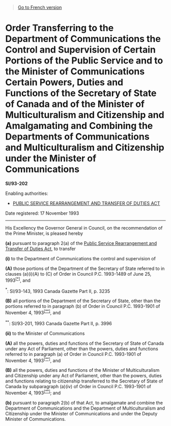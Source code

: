 > [Go to French version](/fr/Règlements/Textes%20réglementaires/93/202.md)

# Order Transferring to the Department of Communications the Control and Supervision of Certain Portions of the Public Service and to the Minister of Communications Certain Powers, Duties and Functions of the Secretary of State of Canada and of the Minister of Multiculturalism and Citizenship and Amalgamating and Combining the Departments of Communications and Multiculturalism and Citizenship under the Minister of Communications

**SI/93-202**

Enabling authorities: 
- [PUBLIC SERVICE REARRANGEMENT AND TRANSFER OF DUTIES ACT](/en/Acts/Revised%20Statutes%20of%20Canada/P/P-34.md)

Date registered: 17 November 1993

----------

His Excellency the Governor General in Council, on the recommendation of the Prime Minister, is pleased hereby

**(a)** pursuant to paragraph 2(a) of the [Public Service Rearrangement and Transfer of Duties Act](/en/Acts/Revised%20Statutes%20of%20Canada/P/P-34.md), to transfer

**(i)** to the Department of Communications the control and supervision of

**(A)** those portions of the Department of the Secretary of State referred to in clauses (a)(i)(A) to (C) of Order in Council P.C. 1993-1489 of June 25, 1993<sup><a href='#fn_SI-93-202_e_hq_6534'>[*]</a></sup>, and

<a name='fn_SI-93-202_e_hq_6534'><sup>*</sup></a>: SI/93-143, 1993 Canada Gazette Part II, p. 3235<br />



**(B)** all portions of the Department of the Secretary of State, other than the portions referred to in paragraph (b) of Order in Council P.C. 1993-1901 of November 4, 1993<sup><a href='#fn_SI-93-202_e_hq_6535'>[**]</a></sup>, and

<a name='fn_SI-93-202_e_hq_6535'><sup>**</sup></a>: SI/93-201, 1993 Canada Gazette Part II, p. 3996<br />





**(ii)** to the Minister of Communications

**(A)** all the powers, duties and functions of the Secretary of State of Canada under any Act of Parliament, other than the powers, duties and functions referred to in paragraph (a) of Order in Council P.C. 1993-1901 of November 4, 1993<sup><a href='#fn_SI-93-202_e_hq_6535'>[**]</a></sup>, and



**(B)** all the powers, duties and functions of the Minister of Multiculturalism and Citizenship under any Act of Parliament, other than the powers, duties and functions relating to citizenship transferred to the Secretary of State of Canada by subparagraph (a)(iv) of Order in Council P.C. 1993-1901 of November 4, 1993<sup><a href='#fn_SI-93-202_e_hq_6535'>[**]</a></sup>; and







**(b)** pursuant to paragraph 2(b) of that Act, to amalgamate and combine the Department of Communications and the Department of Multiculturalism and Citizenship under the Minister of Communications and under the Deputy Minister of Communications.




